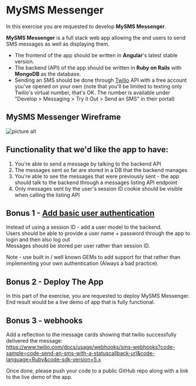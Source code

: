# MySMS Messenger

In this exercise you are requested to develop **MySMS Messenger**.

**MySMS Messenger** is a full stack web app allowing the end users to send SMS messages as well as displaying them.  

- The frontend of the app should be written in **Angular**'s latest stable version.  
- The backend (API) of the app should be written in **Ruby on Rails** with **MongoDB** as the database.
- Sending an SMS should be done through [Twilio](https://twilio.com/ "Twilio") API with a free account you've opened on your own (note that you'll be limited to texting only Twilio's virtual number, that's OK. The number is available under "Develop > Messaging > Try it Out > Send an SMS" in their portal)


## MySMS Messenger Wireframe
![picture alt](https://s3.us-west-2.amazonaws.com/assets.cityhive.net/MySMS-Messenger/mysmsmessengerwireframe.png "MySMS Messenger Wireframe")


## Functionality that we'd like the app to have:

1. You're able to send a message by talking to the backend API
2. The messages sent so far are stored in a DB that the backend manages
3. You're able to see the messages that were previously sent - the app should talk to the backend through a messages listing API endpoint
4. Only messages sent by the user's session ID cookie should be visible when calling the listing API

## Bonus 1 - [Add basic user authentication](https://developer.mozilla.org/en-US/docs/Web/HTTP/Authentication)

Instead of using a session ID - add a user model to the backend.  
Users should be able to provide a user name + password through the app to login and then also log out  
Messages should be stored per user rather than session ID.

Note - use built in / well known GEMs to add support for that rather than implementing your own authentication (Always a bad practice).

## Bonus 2 - Deploy The App

In this part of the exercise, you are requested to deploy MySMS Messenger.  
End result would be a live demo of app that is fully functional.

## Bonus 3 - webhooks

Add a reflection to the message cards showing that twilio successfully delivered the message:  
https://www.twilio.com/docs/usage/webhooks/sms-webhooks?code-sample=code-send-an-sms-with-a-statuscallback-url&code-language=Ruby&code-sdk-version=5.x

Once done, please push your code to a public GitHub repo along with a link to the live demo of the app.  
